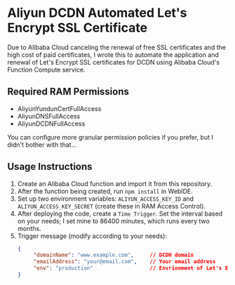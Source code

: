 # Aliyun DCDN Automated Let's Encrypt SSL Certificate

Due to Alibaba Cloud canceling the renewal of free SSL certificates and the high cost of paid certificates, I wrote this to automate the application and renewal of Let's Encrypt SSL certificates for DCDN using Alibaba Cloud's Function Compute service.

## Required RAM Permissions
* AliyunYundunCertFullAccess
* AliyunDNSFullAccess
* AliyunDCDNFullAccess

You can configure more granular permission policies if you prefer, but I didn't bother with that...

## Usage Instructions
1. Create an Alibaba Cloud function and import it from this repository.
2. After the function being created, run `npm install` in WebIDE.
2. Set up two environment variables: `ALIYUN_ACCESS_KEY_ID` and `ALIYUN_ACCESS_KEY_SECRET` (create these in RAM Access Control).
3. After deploying the code, create a `Time Trigger`. Set the interval based on your needs; I set mine to 86400 minutes, which runs every two months.
4. Trigger message (modify according to your needs):
   ```json
   {
        "domainName": "www.example.com",     // DCDN domain
        "emailAddress": "your@email.com",    // Your email address
        "env": "production"                  // Envrionment of Let's Encrypt，production/staging (optional, default is production)
   }
   ```